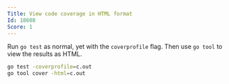 ```yaml
---
Title: View code coverage in HTML format
Id: 18608
Score: 1
---
```

Run `go test` as normal, yet with the `coverprofile` flag. Then use `go tool` to view the results as HTML.

```sh
go test -coverprofile=c.out
go tool cover -html=c.out
```

